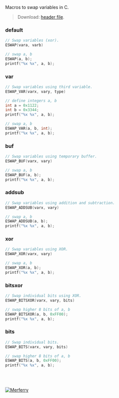 Macros to swap variables in C.
> Download: [header file](https://raw.githubusercontent.com/cppf/extra-swap/master/main.h).


### default

```c
// Swap variables (xor).
ESWAP(vara, varb)
```

```c
// swap a, b
ESWAP(a, b);
printf("%x %x", a, b);
```


### var

```c
// Swap variables using third variable.
ESWAP_VAR(varx, vary, type)
```

```c
// define integers a, b
int a = 0x1122;
int b = 0x3344;
printf("%x %x", a, b);

// swap a, b
ESWAP_VAR(a, b, int);
printf("%x %x", a, b);
```


### buf

```c
// Swap variables using temporary buffer.
ESWAP_BUF(varx, vary)
```

```c
// swap a, b
ESWAP_BUF(a, b);
printf("%x %x", a, b);
```


### addsub

```c
// Swap variables using addition and subtraction.
ESWAP_ADDSUB(varx, vary)
```

```c
// swap a, b
ESWAP_ADDSUB(a, b);
printf("%x %x", a, b);
```


### xor

```c
// Swap variables using XOR.
ESWAP_XOR(varx, vary)
```

```c
// swap a, b
ESWAP_XOR(a, b);
printf("%x %x", a, b);
```


### bitsxor

```c
// Swap individual bits using XOR.
ESWAP_BITSXOR(varx, vary, bits)
```

```c
// swap higher 8 bits of a, b
ESWAP_BITSXOR(a, b, 0xFF00);
printf("%x %x", a, b);
```


### bits

```c
// Swap individual bits.
ESWAP_BITS(varx, vary, bits)
```

```c
// swap higher 8 bits of a, b
ESWAP_BITS(a, b, 0xFF00);
printf("%x %x", a, b);
```
<br><br>


[![Merferry](https://i.imgur.com/n2V4l5J.jpg)](https://merferry.github.io)
